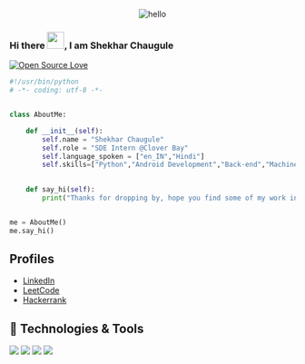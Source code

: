 
<p align="center"> <img src="https://raw.githubusercontent.com/Vrindagupta6828/Vrindagupta6828/master/assest/hello.gif" alt="hello" /> </p>


### Hi there <img src="https://raw.githubusercontent.com/MartinHeinz/MartinHeinz/master/wave.gif" width="30px">, I am Shekhar Chaugule


[![Open Source Love](https://badges.frapsoft.com/os/v1/open-source.svg?v=102)](https://github.com/ellerbrock/open-source-badge/)
```python
#!/usr/bin/python
# -*- coding: utf-8 -*-


class AboutMe:

    def __init__(self):
        self.name = "Shekhar Chaugule"
        self.role = "SDE Intern @Clover Bay"
        self.language_spoken = ["en_IN","Hindi"]
        self.skills=["Python","Android Development","Back-end","Machine Learning",web Development]
        

    def say_hi(self):
        print("Thanks for dropping by, hope you find some of my work interesting.")


me = AboutMe()
me.say_hi()
```

##  Profiles

- [LinkedIn](https://www.linkedin.com/in/shekhar-chaugule-333300171/)
- [LeetCode](https://leetcode.com/shekhar1912/)
- [Hackerrank]( https://www.hackerrank.com/shekhar_22020104) 

## 🔧 Technologies & Tools
![](https://img.shields.io/badge/OS-Linux-informational?style=flat&logo=linux&logoColor=white&color=6aa6f8)
![](https://img.shields.io/badge/Editor-VS_Code-informational?style=flat&logo=visual-studio-code&logoColor=white&color=6aa6f8)
![](https://img.shields.io/badge/Code-Python-informational?style=flat&logo=python&logoColor=white&color=6aa6f8)
![](https://img.shields.io/badge/Code-Golang-informational?style=flat&logo=go&logoColor=white&color=6aa6f8)

